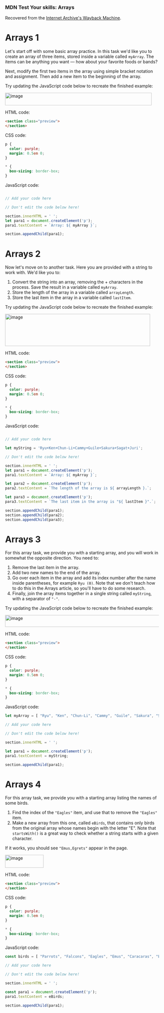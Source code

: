 ### MDN Test Your skills: Arrays
Recovered from the [Internet Archive's Wayback Machine](https://web.archive.org/web/20250302142015/https://developer.mozilla.org/en-US/docs/Learn_web_development/Core/Scripting/Test_your_skills:_Arrays).

# Arrays 1
Let's start off with some basic array practice. In this task we'd like you to create an array of three items, stored inside a variable called `myArray`. The items can be anything you want — how about your favorite foods or bands?

Next, modify the first two items in the array using simple bracket notation and assignment. Then add a new item to the beginning of the array.

Try updating the JavaScript code below to recreate the finished example:

<img width="480" height="41" alt="image" src="https://github.com/user-attachments/assets/2dba0df0-1434-4ff0-9f6f-7ee3bfb1c161" />

HTML code:
```html
<section class="preview">
</section>
```

CSS code:
```css
p {
  color: purple;
  margin: 0.5em 0;
}

* {
  box-sizing: border-box;
}
```

JavaScript code:
```javascript

// Add your code here

// Don't edit the code below here!

section.innerHTML = ' ';
let para1 = document.createElement('p');
para1.textContent = `Array: ${ myArray }`;

section.appendChild(para1);    
```

# Arrays 2
Now let's move on to another task. Here you are provided with a string to work with. We'd like you to:

1. Convert the string into an array, removing the + characters in the process. Save the result in a variable called `myArray`.
2. Store the length of the array in a variable called `arrayLength`.
3. Store the last item in the array in a variable called `lastItem`.

Try updating the JavaScript code below to recreate the finished example:

<img width="475" height="105" alt="image" src="https://github.com/user-attachments/assets/a2d6d858-0ddf-4d2b-93ce-9c9665403da8" />

HTML code:
```html
<section class="preview">
</section>
```

CSS code:
```css
p {
  color: purple;
  margin: 0.5em 0;
}

* {
  box-sizing: border-box;
}
```

JavaScript code:
```javascript

// Add your code here

let myString = 'Ryu+Ken+Chun-Li+Cammy+Guile+Sakura+Sagat+Juri';

// Don't edit the code below here!

section.innerHTML = ' ';
let para1 = document.createElement('p');
para1.textContent = `Array: ${ myArray }`;

let para2 = document.createElement('p');
para2.textContent = `The length of the array is ${ arrayLength }.`;

let para3 = document.createElement('p');
para3.textContent = `The last item in the array is "${ lastItem }".`;

section.appendChild(para1);
section.appendChild(para2);
section.appendChild(para3);    
```

# Arrays 3
For this array task, we provide you with a starting array, and you will work in somewhat the opposite direction. You need to:

1. Remove the last item in the array.
2. Add two new names to the end of the array.
3. Go over each item in the array and add its index number after the name inside parentheses, for example `Ryu (0)`. Note that we don't teach how to do this in the Arrays article, so you'll have to do some research.
4. Finally, join the array items together in a single string called `myString`, with a separator of `"-"`.

Try updating the JavaScript code below to recreate the finished example:

<img width="856" height="39" alt="image" src="https://github.com/user-attachments/assets/1198cb35-abc3-44ce-a0b7-246a5c84efbb" />

HTML code:
```html
<section class="preview">
</section>
```

CSS code:
```css
p {
  color: purple;
  margin: 0.5em 0;
}

* {
  box-sizing: border-box;
}
```

JavaScript code:
```javascript
let myArray = [ "Ryu", "Ken", "Chun-Li", "Cammy", "Guile", "Sakura", "Sagat", "Juri" ];

// Add your code here

// Don't edit the code below here!

section.innerHTML = ' ';

let para1 = document.createElement('p');
para1.textContent = myString;

section.appendChild(para1);    
```

# Arrays 4
For this array task, we provide you with a starting array listing the names of some birds.

1. Find the index of the `"Eagles"` item, and use that to remove the `"Eagles"` item.
2. Make a new array from this one, called `eBirds`, that contains only birds from the original array whose names begin with the letter "E". Note that `startsWith()` is a great way to check whether a string starts with a given character.

If it works, you should see `"Emus,Egrets"` appear in the page.

<img width="126" height="42" alt="image" src="https://github.com/user-attachments/assets/f9fa7102-ff56-43dd-87c9-b32be456ad7b" />

HTML code:
```html
<section class="preview">
</section>
```

CSS code:
```css
p {
  color: purple;
  margin: 0.5em 0;
}

* {
  box-sizing: border-box;
}
```

JavaScript code:
```javascript
const birds = [ "Parrots", "Falcons", "Eagles", "Emus", "Caracaras", "Egrets" ];

// Add your code here

// Don't edit the code below here!

section.innerHTML = ' ';

const para1 = document.createElement('p');
para1.textContent = eBirds;

section.appendChild(para1);    
```
